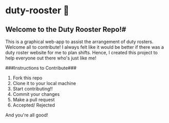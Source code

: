# duty-rooster 🐔 
## Welcome to the Duty Rooster Repo!#
This is a graphical web-app to assist the arrangement of duty rosters. Welcome all to contribute!
I always felt like it would be better if there was a duty roster website for me to plan shifts.
Hence, I created this project to help everyone out there who's just like me! 


###Instructions to Contribute###
1. Fork this repo
2. Clone it to your local machine
3. Start contributing!!
4. Commit your changes
5. Make a pull request
6. Accepted/ Rejected

And you're all good!

